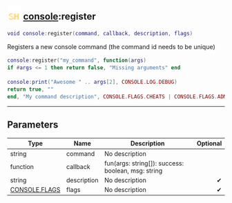 ## <img src="../../.gitbook/assets/shared.png" width="32" height="32" /> [console](../console/README.md):register

```lua
void console:register(command, callback, description, flags)
```

Registers a new console command (the command id needs to be unique)
```lua
console:register("my_command", function(args)
if #args <= 1 then return false, "Missing arguments" end

console:print("Awesome " .. args[2], CONSOLE.LOG.DEBUG)
return true, ""
end, "My command description", CONSOLE.FLAGS.CHEATS | CONSOLE.FLAGS.ADMIN) -- Admin only and requires cheats
```


-----------------
## Parameters

| Type   | Name | Description | Optional |
| ------ | ---- | ----------- | -------: |
| string | command | No description |  |
| function | callback | fun(args: string[]): success: boolean, msg: string |  |
| string | description | No description | ✔ |
| [CONSOLE.FLAGS](../console.flags/README.md) | flags | No description | ✔ |
